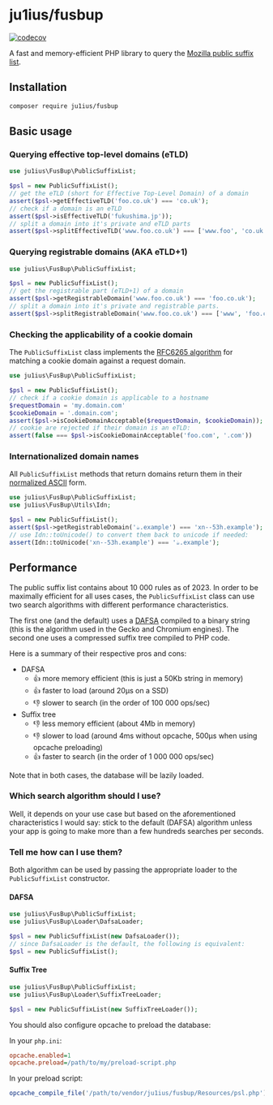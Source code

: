 # ju1ius/fusbup

[![codecov](https://codecov.io/gh/ju1ius/fusbup/branch/main/graph/badge.svg?token=bcrU1ru7IF)](https://codecov.io/gh/ju1ius/fusbup)

A fast and memory-efficient PHP library to query the
[Mozilla public suffix list](https://publicsuffix.org/).

## Installation

```sh
composer require ju1ius/fusbup
```

## Basic usage

### Querying effective top-level domains (eTLD)

```php
use ju1ius\FusBup\PublicSuffixList;

$psl = new PublicSuffixList();
// get the eTLD (short for Effective Top-Level Domain) of a domain
assert($psl->getEffectiveTLD('foo.co.uk') === 'co.uk');
// check if a domain is an eTLD
assert($psl->isEffectiveTLD('fukushima.jp'));
// split a domain into it's private and eTLD parts
assert($psl->splitEffectiveTLD('www.foo.co.uk') === ['www.foo', 'co.uk']);
```

### Querying registrable domains (AKA eTLD+1)

```php
use ju1ius\FusBup\PublicSuffixList;

$psl = new PublicSuffixList();
// get the registrable part (eTLD+1) of a domain
assert($psl->getRegistrableDomain('www.foo.co.uk') === 'foo.co.uk');
// split a domain into it's private and registrable parts.
assert($psl->splitRegistrableDomain('www.foo.co.uk') === ['www', 'foo.co.uk']);
```

### Checking the applicability of a cookie domain

The `PublicSuffixList` class implements the
[RFC6265 algorithm](https://httpwg.org/specs/rfc6265.html#cookie-domain)
for matching a cookie domain against a request domain.

```php
use ju1ius\FusBup\PublicSuffixList;

$psl = new PublicSuffixList();
// check if a cookie domain is applicable to a hostname
$requestDomain = 'my.domain.com'
$cookieDomain = '.domain.com';
assert($psl->isCookieDomainAcceptable($requestDomain, $cookieDomain));
// cookie are rejected if their domain is an eTLD:
assert(false === $psl->isCookieDomainAcceptable('foo.com', '.com'))
```

### Internationalized domain names

All `PublicSuffixList` methods that return domains
return them in their [normalized ASCII](https://url.spec.whatwg.org/#idna) form.

```php
use ju1ius\FusBup\PublicSuffixList;
use ju1ius\FusBup\Utils\Idn;

$psl = new PublicSuffixList();
assert($psl->getRegistrableDomain('☕.example') === 'xn--53h.example');
// use Idn::toUnicode() to convert them back to unicode if needed:
assert(Idn::toUnicode('xn--53h.example') === '☕.example');
```


## Performance

The public suffix list contains about 10 000 rules as of 2023.
In order to be maximally efficient for all uses cases,
the `PublicSuffixList` class can use two search algorithms
with different performance characteristics.

The first one (and the default) uses a [DAFSA](https://en.wikipedia.org/wiki/Deterministic_acyclic_finite_state_automaton)
compiled to a binary string (this is the algorithm used in the Gecko and Chromium engines).
The second one uses a compressed suffix tree compiled to PHP code.

Here is a summary of their respective pros and cons:

* DAFSA
  * 👍 more memory efficient (this is just a 50Kb string in memory)
  * 👍 faster to load (around 20μs on a SSD)
  * 👎 slower to search (in the order of 100 000 ops/sec)
* Suffix tree
  * 👎 less memory efficient (about 4Mb in memory)
  * 👎 slower to load (around 4ms without opcache, 500μs when using opcache preloading)
  * 👍 faster to search (in the order of 1 000 000 ops/sec)

Note that in both cases, the database will be lazily loaded.

### Which search algorithm should I use?

Well, it depends on your use case but based on the aforementioned characteristics
I would say: stick to the default (DAFSA) algorithm unless your app
is going to make more than a few hundreds searches per seconds.

### Tell me how can I use them?

Both algorithm can be used by passing the appropriate loader to the `PublicSuffixList` constructor.

#### DAFSA

```php
use ju1ius\FusBup\PublicSuffixList;
use ju1ius\FusBup\Loader\DafsaLoader;

$psl = new PublicSuffixList(new DafsaLoader());
// since DafsaLoader is the default, the following is equivalent:
$psl = new PublicSuffixList();
```

#### Suffix Tree

```php
use ju1ius\FusBup\PublicSuffixList;
use ju1ius\FusBup\Loader\SuffixTreeLoader;

$psl = new PublicSuffixList(new SuffixTreeLoader());
```

You should also configure opcache to preload the database:

In your `php.ini`:

```ini
opcache.enabled=1
opcache.preload=/path/to/my/preload-script.php
```

In your preload script:
```php
opcache_compile_file('/path/to/vendor/ju1ius/fusbup/Resources/psl.php');
```
